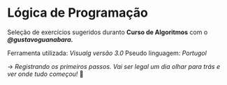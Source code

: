 # Lógica de Programação
 Seleção de exercícios sugeridos duranto **Curso de Algoritmos** com o _**@gustavoguanabara.**_
 
 Ferramenta utilizada: _Visualg versão 3.0_
 Pseudo linguagem: _Portugol_

-> _Registrando os primeiros passos. Vai ser legal um dia olhar para trás e ver onde tudo começou!_ :baby:
